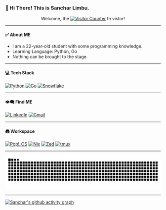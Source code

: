 ### 👋 Hi There! This is Sanchar Limbu.

<p align="center">
Welcome, the
<a href="https://github.com/zczqas" target="_blank"><img src="https://count.getloli.com/@zczqas?name=zczqas&theme=rule34" alt="Visitor Counter"></a>
th vistor!
</p>

---
#### ✅ About ME
* I am a 22-year-old student with some programming knowledge.
* Learning Language: Python, Go
* Nothing can be brought to the stage.

<!-- ![](https://github-readme-stats.vercel.app/api/top-langs?username=zczqas&locale=en&hide_title=false&layout=compact&card_width=320&langs_count=6&hide_border=false)ob -->


---
#### 💻 Tech Stack

[![Python](https://img.shields.io/badge/Python-3776AB?logo=python&logoColor=fff&style=for-the-badge)](#)
[![Go](https://img.shields.io/badge/Go-%2300ADD8.svg?&logo=go&logoColor=white&style=for-the-badge)](#)
[![Snowflake](https://img.shields.io/badge/Snowflake-29B5E8?logo=snowflake&logoColor=fff&style=for-the-badge)](#)

---
#### 👁️‍🗨️ Find ME
[![LinkedIn](https://custom-icon-badges.demolab.com/badge/LinkedIn-0A66C2?logo=linkedin-white&logoColor=fff&style=for-the-badge)](https://www.linkedin.com/in/sanchar-limbu)
[![Gmail](https://img.shields.io/badge/Gmail-D14836?logo=gmail&logoColor=white&style=for-the-badge)](mailto:limbusanchar76@gmail.com)

---
#### 🖨️ Workspace
[![Pop!_OS](https://img.shields.io/badge/Pop!__OS-48B9C7?logo=popos&logoColor=fff&style=for-the-badge)](#)
[![Nix](https://img.shields.io/badge/Nix-5277C3?logo=nixos&logoColor=fff&style=for-the-badge)](#)
[![Zed](https://img.shields.io/badge/Zed-white?logo=zedindustries&logoColor=084CCF&style=for-the-badge)](#)
[![tmux](https://img.shields.io/badge/tmux-1BB91F?logo=tmux&logoColor=fff&style=for-the-badge)](https://tmuxcheatsheet.com/)

----
<div align="center">
  <img src="https://raw.githubusercontent.com/zczqas/zczqas/output/snake.svg" alt="Snake animation" />
</div>

---
[![Sanchar's github activity graph](https://github-readme-activity-graph.vercel.app/graph?username=zczqas&days=30&bg_color=1e1e2e&color=CBA6F7&line=CBA6F7&point=45475A&area=true&hide_border=true)](https://github.com/ashutosh00710/github-readme-activity-graph)


<!-- <div align="center">
  <img height="150" src="https://media.tenor.com/Vi3igSsjtdMAAAAi/hu-tao-music.gif" />
 <img src="https://spotify-recently-played-readme.vercel.app/api?user=2s9r6yn4pu1yp1ud2zkkucym0&count=3" alt="Spotify recently played" height="150" />
</div> -->
